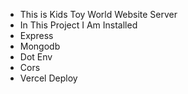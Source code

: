 * This is Kids Toy World Website Server
* In This Project I Am Installed
* Express
* Mongodb
* Dot Env
* Cors
* Vercel Deploy